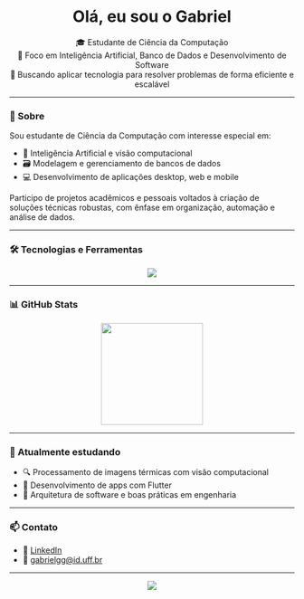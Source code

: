 

<h1 align="center">Olá, eu sou o Gabriel</h1>

<p align="center">
  🎓 Estudante de Ciência da Computação <br>
  🤖 Foco em Inteligência Artificial, Banco de Dados e Desenvolvimento de Software <br>
  🔧 Buscando aplicar tecnologia para resolver problemas de forma eficiente e escalável
</p>

---

### 🚀 Sobre

Sou estudante de Ciência da Computação com interesse especial em:

- 🧠 Inteligência Artificial e visão computacional  
- 🗃️ Modelagem e gerenciamento de bancos de dados  
- 💻 Desenvolvimento de aplicações desktop, web e mobile

Participo de projetos acadêmicos e pessoais voltados à criação de soluções técnicas robustas, com ênfase em organização, automação e análise de dados.

---

### 🛠️ Tecnologias e Ferramentas

<p align="center">
  <img src="https://skillicons.dev/icons?i=python,java,flutter,html,css,javascript,git,github,linux,mysql,postgresql" />
</p>

---

### 📊 GitHub Stats

<p align="center">
  <img src="https://github-readme-stats.vercel.app/api/top-langs/?username=GabrielGomes191&layout=compact&theme=radical" height="180" />
</p>

---

### 🌱 Atualmente estudando

- 🔍 Processamento de imagens térmicas com visão computacional  
- 📱 Desenvolvimento de apps com Flutter  
- 📐 Arquitetura de software e boas práticas em engenharia

---

### 📫 Contato

- 💼 [LinkedIn](www.linkedin.com/in/gabriel-gomes191)
- 📧 gabrielgg@id.uff.br

---

<p align="center">
  <img src="https://readme-typing-svg.demolab.com?font=Fira+Code&duration=4000&pause=500&center=true&vCenter=true&width=435&lines=Obrigado+pela+visita!+%F0%9F%91%8B;" />
</p>
